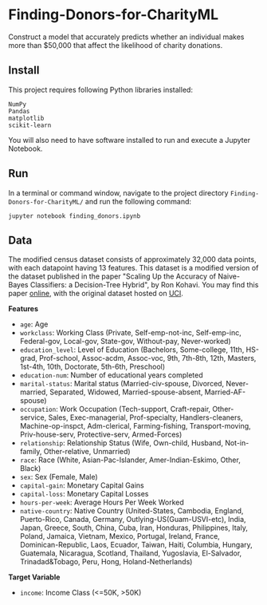 # Finding-Donors-for-CharityML
Construct a model that accurately predicts whether an individual makes more than $50,000 that affect the likelihood of charity donations.
## Install

This project requires following Python libraries installed:

    NumPy
    Pandas
    matplotlib
    scikit-learn

You will also need to have software installed to run and execute a Jupyter Notebook.

## Run

In a terminal or command window, navigate to the project directory `Finding-Donors-for-CharityML/` and run the following command:

    jupyter notebook finding_donors.ipynb

## Data

The modified census dataset consists of approximately 32,000 data points, with each datapoint having 13 features. This dataset is a modified version of the dataset published in the paper "Scaling Up the Accuracy of Naive-Bayes Classifiers: a Decision-Tree Hybrid", by Ron Kohavi. You may find this paper [online](https://www.aaai.org/Papers/KDD/1996/KDD96-033.pdf/), with the original dataset hosted on [UCI](https://archive.ics.uci.edu/ml/datasets/Census+Income/).

**Features**

   - `age`: Age
   - `workclass`: Working Class (Private, Self-emp-not-inc, Self-emp-inc, Federal-gov, Local-gov, State-gov, Without-pay, Never-worked)
   - `education_level`: Level of Education (Bachelors, Some-college, 11th, HS-grad, Prof-school, Assoc-acdm, Assoc-voc, 9th, 7th-8th, 12th, Masters, 1st-4th, 10th, Doctorate, 5th-6th, Preschool)
   - `education-num`: Number of educational years completed
   - `marital-status`: Marital status (Married-civ-spouse, Divorced, Never-married, Separated, Widowed, Married-spouse-absent, Married-AF-spouse)
   - `occupation`: Work Occupation (Tech-support, Craft-repair, Other-service, Sales, Exec-managerial, Prof-specialty, Handlers-cleaners, Machine-op-inspct, Adm-clerical, Farming-fishing, Transport-moving, Priv-house-serv, Protective-serv, Armed-Forces)
   - `relationship`: Relationship Status (Wife, Own-child, Husband, Not-in-family, Other-relative, Unmarried)
   - `race`: Race (White, Asian-Pac-Islander, Amer-Indian-Eskimo, Other, Black)
   - `sex`: Sex (Female, Male)
   - `capital-gain`: Monetary Capital Gains
   - `capital-loss`: Monetary Capital Losses
   - `hours-per-week`: Average Hours Per Week Worked
   - `native-country`: Native Country (United-States, Cambodia, England, Puerto-Rico, Canada, Germany, Outlying-US(Guam-USVI-etc), India, Japan, Greece, South, China, Cuba, Iran, Honduras, Philippines, Italy, Poland, Jamaica, Vietnam, Mexico, Portugal, Ireland, France, Dominican-Republic, Laos, Ecuador, Taiwan, Haiti, Columbia, Hungary, Guatemala, Nicaragua, Scotland, Thailand, Yugoslavia, El-Salvador, Trinadad&Tobago, Peru, Hong, Holand-Netherlands)

**Target Variable**

   - `income`: Income Class (<=50K, >50K)
